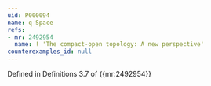 ```yaml
---
uid: P000094
name: q Space
refs:
- mr: 2492954
  name: ! 'The compact-open topology: A new perspective'
counterexamples_id: null
---
```

Defined in Definitions 3.7 of {{mr:2492954}}
